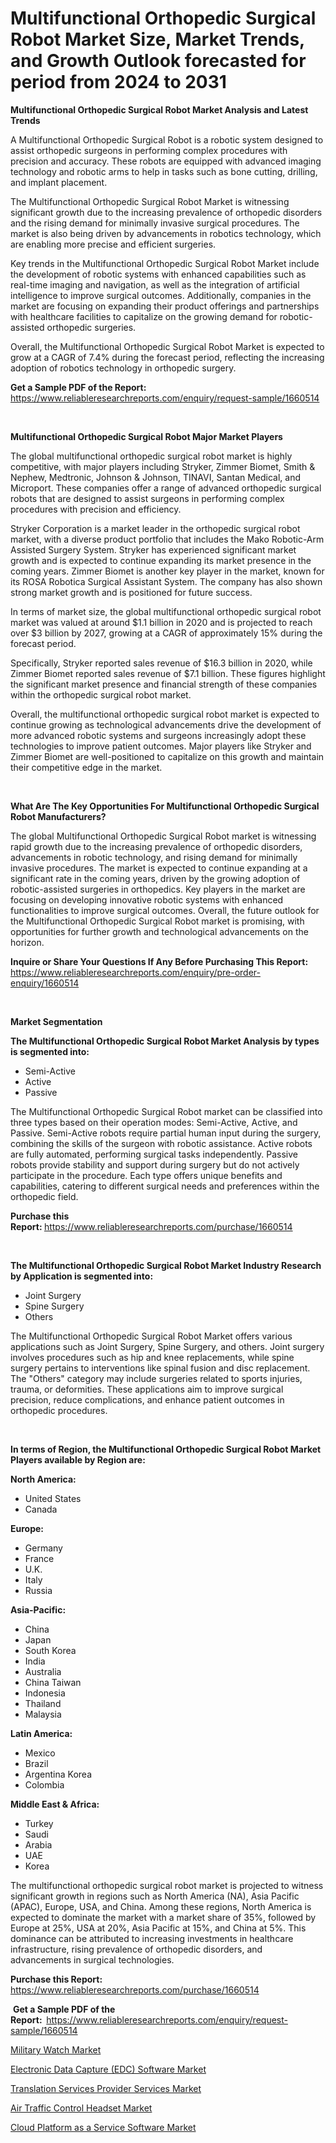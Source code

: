 <p><h1>Multifunctional Orthopedic Surgical Robot Market Size, Market Trends, and Growth Outlook forecasted for period from 2024 to 2031</h1></p><p><strong>Multifunctional Orthopedic Surgical Robot Market Analysis and Latest Trends</strong></p>
<p><p>A Multifunctional Orthopedic Surgical Robot is a robotic system designed to assist orthopedic surgeons in performing complex procedures with precision and accuracy. These robots are equipped with advanced imaging technology and robotic arms to help in tasks such as bone cutting, drilling, and implant placement.</p><p>The Multifunctional Orthopedic Surgical Robot Market is witnessing significant growth due to the increasing prevalence of orthopedic disorders and the rising demand for minimally invasive surgical procedures. The market is also being driven by advancements in robotics technology, which are enabling more precise and efficient surgeries.</p><p>Key trends in the Multifunctional Orthopedic Surgical Robot Market include the development of robotic systems with enhanced capabilities such as real-time imaging and navigation, as well as the integration of artificial intelligence to improve surgical outcomes. Additionally, companies in the market are focusing on expanding their product offerings and partnerships with healthcare facilities to capitalize on the growing demand for robotic-assisted orthopedic surgeries.</p><p>Overall, the Multifunctional Orthopedic Surgical Robot Market is expected to grow at a CAGR of 7.4% during the forecast period, reflecting the increasing adoption of robotics technology in orthopedic surgery.</p></p>
<p><strong>Get a Sample PDF of the Report:&nbsp;</strong> <a href="https://www.reliableresearchreports.com/enquiry/request-sample/1660514">https://www.reliableresearchreports.com/enquiry/request-sample/1660514</a></p>
<p>&nbsp;</p>
<p><strong>Multifunctional Orthopedic Surgical Robot Major Market Players</strong></p>
<p><p>The global multifunctional orthopedic surgical robot market is highly competitive, with major players including Stryker, Zimmer Biomet, Smith & Nephew, Medtronic, Johnson & Johnson, TINAVI, Santan Medical, and Microport. These companies offer a range of advanced orthopedic surgical robots that are designed to assist surgeons in performing complex procedures with precision and efficiency.</p><p>Stryker Corporation is a market leader in the orthopedic surgical robot market, with a diverse product portfolio that includes the Mako Robotic-Arm Assisted Surgery System. Stryker has experienced significant market growth and is expected to continue expanding its market presence in the coming years. Zimmer Biomet is another key player in the market, known for its ROSA Robotica Surgical Assistant System. The company has also shown strong market growth and is positioned for future success.</p><p>In terms of market size, the global multifunctional orthopedic surgical robot market was valued at around $1.1 billion in 2020 and is projected to reach over $3 billion by 2027, growing at a CAGR of approximately 15% during the forecast period.</p><p>Specifically, Stryker reported sales revenue of $16.3 billion in 2020, while Zimmer Biomet reported sales revenue of $7.1 billion. These figures highlight the significant market presence and financial strength of these companies within the orthopedic surgical robot market.</p><p>Overall, the multifunctional orthopedic surgical robot market is expected to continue growing as technological advancements drive the development of more advanced robotic systems and surgeons increasingly adopt these technologies to improve patient outcomes. Major players like Stryker and Zimmer Biomet are well-positioned to capitalize on this growth and maintain their competitive edge in the market.</p></p>
<p>&nbsp;</p>
<p><strong>What Are The Key Opportunities For Multifunctional Orthopedic Surgical Robot Manufacturers?</strong></p>
<p><p>The global Multifunctional Orthopedic Surgical Robot market is witnessing rapid growth due to the increasing prevalence of orthopedic disorders, advancements in robotic technology, and rising demand for minimally invasive procedures. The market is expected to continue expanding at a significant rate in the coming years, driven by the growing adoption of robotic-assisted surgeries in orthopedics. Key players in the market are focusing on developing innovative robotic systems with enhanced functionalities to improve surgical outcomes. Overall, the future outlook for the Multifunctional Orthopedic Surgical Robot market is promising, with opportunities for further growth and technological advancements on the horizon.</p></p>
<p><strong>Inquire or Share Your Questions If Any Before Purchasing This Report:</strong> <a href="https://www.reliableresearchreports.com/enquiry/pre-order-enquiry/1660514">https://www.reliableresearchreports.com/enquiry/pre-order-enquiry/1660514</a></p>
<p>&nbsp;</p>
<p><strong>Market Segmentation</strong></p>
<p><strong>The Multifunctional Orthopedic Surgical Robot Market Analysis by types is segmented into:</strong></p>
<p><ul><li>Semi-Active</li><li>Active</li><li>Passive</li></ul></p>
<p><p>The Multifunctional Orthopedic Surgical Robot market can be classified into three types based on their operation modes: Semi-Active, Active, and Passive. Semi-Active robots require partial human input during the surgery, combining the skills of the surgeon with robotic assistance. Active robots are fully automated, performing surgical tasks independently. Passive robots provide stability and support during surgery but do not actively participate in the procedure. Each type offers unique benefits and capabilities, catering to different surgical needs and preferences within the orthopedic field.</p></p>
<p><strong>Purchase this Report:&nbsp;</strong><a href="https://www.reliableresearchreports.com/purchase/1660514">https://www.reliableresearchreports.com/purchase/1660514</a></p>
<p>&nbsp;</p>
<p><strong>The Multifunctional Orthopedic Surgical Robot Market Industry Research by Application is segmented into:</strong></p>
<p><ul><li>Joint Surgery</li><li>Spine Surgery</li><li>Others</li></ul></p>
<p><p>The Multifunctional Orthopedic Surgical Robot Market offers various applications such as Joint Surgery, Spine Surgery, and others. Joint surgery involves procedures such as hip and knee replacements, while spine surgery pertains to interventions like spinal fusion and disc replacement. The "Others" category may include surgeries related to sports injuries, trauma, or deformities. These applications aim to improve surgical precision, reduce complications, and enhance patient outcomes in orthopedic procedures.</p></p>
<p>&nbsp;</p>
<p><strong>In terms of Region, the Multifunctional Orthopedic Surgical Robot Market Players available by Region are:</strong></p>
<p>
    <p> <strong> North America: </strong>
        <ul>
            <li>United States</li>
            <li>Canada</li>
        </ul>
        </p> 
    <p> <strong> Europe: </strong>
        <ul>
            <li>Germany</li>
            <li>France</li>
            <li>U.K.</li>
            <li>Italy</li>
            <li>Russia</li>
        </ul>
        </p> 
    <p> <strong> Asia-Pacific: </strong>
        <ul>
            <li>China</li>
            <li>Japan</li>
            <li>South Korea</li>
            <li>India</li>
            <li>Australia</li>
            <li>China Taiwan</li>
            <li>Indonesia</li>
            <li>Thailand</li>
            <li>Malaysia</li>
        </ul>
        </p> 
    <p> <strong> Latin America: </strong>
        <ul>
            <li>Mexico</li>
            <li>Brazil</li>
            <li>Argentina Korea</li>
            <li>Colombia</li>
        </ul>
        </p> 
    <p> <strong> Middle East & Africa: </strong>
        <ul>
            <li>Turkey</li>
            <li>Saudi</li>
            <li>Arabia</li>
            <li>UAE</li>
            <li>Korea</li>
        </ul>
    </p>
    </p>
<p><p>The multifunctional orthopedic surgical robot market is projected to witness significant growth in regions such as North America (NA), Asia Pacific (APAC), Europe, USA, and China. Among these regions, North America is expected to dominate the market with a market share of 35%, followed by Europe at 25%, USA at 20%, Asia Pacific at 15%, and China at 5%. This dominance can be attributed to increasing investments in healthcare infrastructure, rising prevalence of orthopedic disorders, and advancements in surgical technologies.</p></p>
<p><strong>Purchase this Report: </strong><a href="https://www.reliableresearchreports.com/purchase/1660514">https://www.reliableresearchreports.com/purchase/1660514</a></p>
<p>&nbsp;<strong>Get a Sample PDF of the Report:&nbsp;&nbsp;</strong><a href="https://www.reliableresearchreports.com/enquiry/request-sample/1660514">https://www.reliableresearchreports.com/enquiry/request-sample/1660514</a></p>
<p><strong></strong></p>
<p><p><a href="https://view.publitas.com/reportprime-1/military-watch-market-size-furnishes-valuable-information-encompassing-market-share-market-trends-and-projections-spanning-from-2024-to-2031/">Military Watch Market</a></p><p><a href="https://meowing-lemming-dd3.notion.site/Electronic-Data-Capture-EDC-Software-Market-Growth-Market-Trends-COVID-19-Impact-and-Forecasts--91d1af11b45446238dd71223c543cc2e">Electronic Data Capture (EDC) Software Market</a></p><p><a href="https://shimmer-gardenia-37a.notion.site/Translation-Services-Provider-Services-Market-Size-Market-Share-and-Global-Market-Analysis-Report--51603ffb8e6d48dfb74fe78812c80282">Translation Services Provider Services Market</a></p><p><a href="https://view.publitas.com/reportprime-1/air-traffic-control-headset-market-research-report-unlocks-analysis-on-the-market-financial-status-market-size-and-market-revenue-upto-2031/">Air Traffic Control Headset Market</a></p><p><a href="https://unruly-ladybug-44b.notion.site/Global-Cloud-Platform-as-a-Service-Software-Market-by-Types-Applications-and-Major-Players-with-R-cec5d988d4b14ddc94f63f656c0b05b3">Cloud Platform as a Service Software Market</a></p></p>